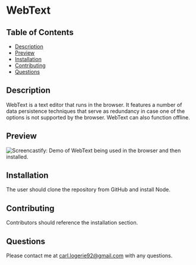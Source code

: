 # WebText

## Table of Contents
* [Description](#description)
* [Preview](#preview)
* [Installation](#installation)
* [Contributing](#contributing)
* [Questions](#questions)

## Description

WebText is a text editor that runs in the browser. It features a number of data persistence techniques that serve as redundancy in case one of the options is not supported by the browser. WebText can also function offline.

## Preview
![Screencastify: Demo of WebText being used in the browser and then installed.](https://drive.google.com/file/d/1lz7QQF7MQEM4MlX-yXLV71GO45D3BEOX/view)



## Installation 
The user should clone the repository from GitHub and install Node.

## Contributing 
Contributors should reference the installation section. 

## Questions
Please contact me at carl.logerie92@gmail.com with any questions.
